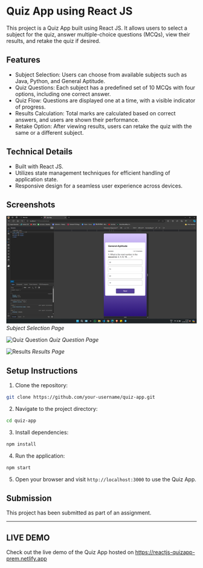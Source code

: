 # Quiz App using React JS

This project is a Quiz App built using React JS. It allows users to select a subject for the quiz, answer multiple-choice questions (MCQs), view their results, and retake the quiz if desired.

## Features

- Subject Selection: Users can choose from available subjects such as Java, Python, and General Aptitude.
- Quiz Questions: Each subject has a predefined set of 10 MCQs with four options, including one correct answer.
- Quiz Flow: Questions are displayed one at a time, with a visible indicator of progress.
- Results Calculation: Total marks are calculated based on correct answers, and users are shown their performance.
- Retake Option: After viewing results, users can retake the quiz with the same or a different subject.

## Technical Details

- Built with React JS.
- Utilizes state management techniques for efficient handling of application state.
- Responsive design for a seamless user experience across devices.

## Screenshots

![Subject Selection](ScreenShots/medium-device-view.png)
*Subject Selection Page*

![Quiz Question](screenshots/quiz_question.png)
*Quiz Question Page*

![Results](screenshots/results.png)
*Results Page*

## Setup Instructions

1. Clone the repository:

```bash
git clone https://github.com/your-username/quiz-app.git
```

2. Navigate to the project directory:

```bash
cd quiz-app
```

3. Install dependencies:

```bash
npm install
```

4. Run the application:

```bash
npm start
```

5. Open your browser and visit `http://localhost:3000` to use the Quiz App.

## Submission

This project has been submitted as part of an assignment. 

---

## LIVE DEMO
Check out the live demo of the Quiz App hosted on https://reactjs-quizapp-prem.netlify.app
